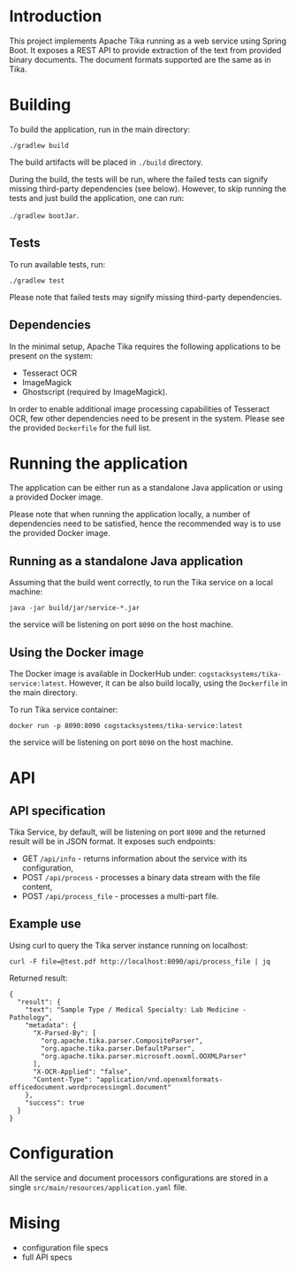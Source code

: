 # Introduction
This project implements Apache Tika running as a web service using Spring Boot. It exposes a REST API to provide extraction of the text from provided binary documents. The document formats supported are the same as in Tika.


# Building

To build the application, run in the main directory:

`./gradlew build`

The build artifacts will be placed in `./build` directory.


During the build, the tests will be run, where the failed tests can signify missing third-party dependencies (see below). However, to skip running the tests and just build the application, one can run:

`./gradlew bootJar`.


## Tests

To run available tests, run:

`./gradlew test`

Please note that failed tests may signify missing third-party dependencies.


## Dependencies

In the minimal setup, Apache Tika requires the following applications to be present on the system:
- Tesseract OCR
- ImageMagick
- Ghostscript (required by ImageMagick).

In order to enable additional image processing capabilities of Tesseract OCR, few other dependencies need to be present in the system. Please see the provided `Dockerfile` for the full list.


# Running the application

The application can be either run as a standalone Java application or using a provided Docker image.

Please note that when running the application locally, a number of dependencies need to be satisfied, hence the recommended way is to use the provided Docker image.


## Running as a standalone Java application

Assuming that the build went correctly, to run the Tika service on a local machine:

`java -jar build/jar/service-*.jar`

the service will be listening on port `8090` on the host machine.


## Using the Docker image

The Docker image is available in DockerHub under: `cogstacksystems/tika-service:latest`. However, it can be also build locally, using the `Dockerfile` in the main directory.

To run Tika service container:

`docker run -p 8090:8090 cogstacksystems/tika-service:latest`

the service will be listening on port `8090` on the host machine.


# API

## API specification

Tika Service, by default, will be listening on port `8090` and the returned result will be in JSON format. It exposes such endpoints:
- GET `/api/info` - returns information about the service with its configuration,
- POST `/api/process` - processes a binary data stream with the file content,
- POST `/api/process_file` - processes a multi-part file.

## Example use

Using curl to query the Tika server instance running on localhost:

`curl -F file=@test.pdf http://localhost:8090/api/process_file | jq`

Returned result:
```
{
  "result": {
    "text": "Sample Type / Medical Specialty: Lab Medicine - Pathology",
    "metadata": {
      "X-Parsed-By": [
        "org.apache.tika.parser.CompositeParser",
        "org.apache.tika.parser.DefaultParser",
        "org.apache.tika.parser.microsoft.ooxml.OOXMLParser"
      ],
      "X-OCR-Applied": "false",
      "Content-Type": "application/vnd.openxmlformats-officedocument.wordprocessingml.document"
    },
    "success": true
  }
}
```

# Configuration

All the service and document processors configurations are stored in a single `src/main/resources/application.yaml` file.



# Mising
- configuration file specs 
- full API specs
